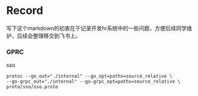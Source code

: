 # Record

写下这个markdown的初衷在于记录开发hr系统中的一些问题，方便后续同学维护，后续会整理移交到飞书上。

### GPRC

sso 

``` 
protoc --go_out="./internal" --go_opt=paths=source_relative \          
--go-grpc_out="./internal" --go-grpc_opt=paths=source_relative \          
proto/sso/sso.proto    
```